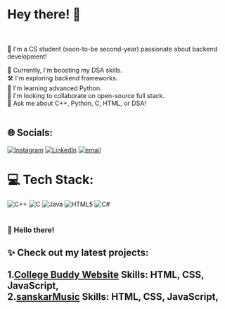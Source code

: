 # Hey there! 👋<br><br>
🚀 I'm a CS student (soon-to-be second-year) passionate about backend development!<br>

🧠 Currently, I'm boosting my DSA skills.<br>
🛠️ I'm exploring backend frameworks.<br>
🐍 I'm learning advanced Python.<br>
🤝 I'm looking to collaborate on open-source full stack.<br>
💬 Ask me about C++, Python, C, HTML, or DSA!<br><br>

## 🌐 Socials:
[![Instagram](https://img.shields.io/badge/Instagram-%23E4405F.svg?logo=Instagram&logoColor=white)](https://instagram.com/sanskar_can) [![LinkedIn](https://img.shields.io/badge/LinkedIn-%230077B5.svg?logo=linkedin&logoColor=white)](https://linkedin.com/in/SanskarShinde22) [![email](https://img.shields.io/badge/Email-D14836?logo=gmail&logoColor=white)](mailto:sanskarxcx@gmail.com) 

# 💻 Tech Stack:
![C++](https://img.shields.io/badge/c++-%2300599C.svg?style=for-the-badge&logo=c%2B%2B&logoColor=white) ![C](https://img.shields.io/badge/c-%2300599C.svg?style=for-the-badge&logo=c&logoColor=white) ![Java](https://img.shields.io/badge/java-%23ED8B00.svg?style=for-the-badge&logo=openjdk&logoColor=white) ![HTML5](https://img.shields.io/badge/html5-%23E34F26.svg?style=for-the-badge&logo=html5&logoColor=white) ![C#](https://img.shields.io/badge/c%23-%23239120.svg?style=for-the-badge&logo=csharp&logoColor=white)<br><br>
### 👋 Hello there!<br>

✨ Check out my latest projects:<br><br>
1.[College Buddy Website](https://sanskarthecreator.github.io/CollegeBuddy/) Skills: HTML, CSS, JavaScript,<br>
2.[sanskarMusic](https://sanskarthecreator.github.io/sanskarMusic/) Skills: HTML, CSS, JavaScript,<br>
---

